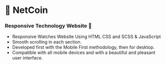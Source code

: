 # 🧠 NetCoin

### Responsive Technology Website 🧠

- Responsive Watches Website Using HTML CSS and SCSS & JavaScript
- Smooth scrolling in each section.
- Developed first with the Mobile First methodology, then for desktop.
- Compatible with all mobile devices and with a beautiful and pleasant user interface.

